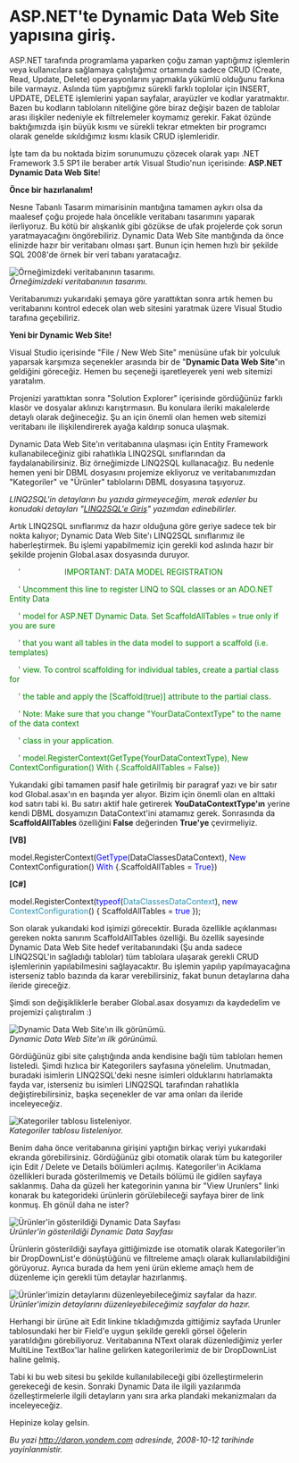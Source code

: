 # ASP.NET'te Dynamic Data Web Site yapısına giriş. 

ASP.NET tarafında programlama yaparken çoğu zaman yaptığımız işlemlerin
veya kullanıcılara sağlamaya çalıştığımız ortamında sadece CRUD (Create,
Read, Update, Delete) operasyonlarını yapmakla yükümlü olduğunu farkına
bile varmayız. Aslında tüm yaptığımız sürekli farklı toplolar için
INSERT, UPDATE, DELETE işlemlerini yapan sayfalar, arayüzler ve kodlar
yaratmaktır. Bazen bu kodların tabloların niteliğine göre biraz değişir
bazen de tablolar arası ilişkiler nedeniyle ek filtrelemeler koymamız
gerekir. Fakat özünde baktığımızda işin büyük kısmı ve sürekli tekrar
etmekten bir programcı olarak genelde sıkıldığımız kısmı klasik CRUD
işlemleridir.

İşte tam da bu noktada bizim sorunumuzu çözecek olarak yapı .NET
Framework 3.5 SP1 ile beraber artık Visual Studio'nun içerisinde:
**ASP.NET Dynamic Data Web Site**!

**Önce bir hazırlanalım!**

Nesne Tabanlı Tasarım mimarisinin mantığına tamamen aykırı olsa da
maalesef çoğu projede hala öncelikle veritabanı tasarımını yaparak
ilerliyoruz. Bu kötü bir alışkanlık gibi gözükse de ufak projelerde çok
sorun yaratmayacağını öngörebiliriz. Dynamic Data Web Site mantığında da
önce elinizde hazır bir veritabanı olması şart. Bunun için hemen hızlı
bir şekilde SQL 2008'de örnek bir veri tabanı yaratacağız.

![Örneğimizdeki veritabanının
tasarımı.](../media/ASP_NET_te_Dynamic_Data_Web_Site_yapisina_giris/11102008_1.png)\
*Örneğimizdeki veritabanının tasarımı.*

Veritabanımızı yukarıdaki şemaya göre yarattıktan sonra artık hemen bu
veritabanını kontrol edecek olan web sitesini yaratmak üzere Visual
Studio tarafına geçebiliriz.

**Yeni bir Dynamic Web Site!**

Visual Studio içerisinde "File / New Web Site" menüsüne ufak bir
yolculuk yaparsak karşımıza seçenekler arasında bir de "**Dynamic Data
Web Site**"ın geldiğini göreceğiz. Hemen bu seçeneği işaretleyerek yeni
web sitemizi yaratalım.

Projenizi yarattıktan sonra "Solution Explorer" içerisinde gördüğünüz
farklı klasör ve dosyalar aklınızı karıştırmasın. Bu konulara ileriki
makalelerde detaylı olarak değineceğiz. Şu an için önemli olan hemen web
sitemizi veritabanı ile ilişkilendirerek ayağa kaldırıp sonuca ulaşmak.

Dynamic Data Web Site'ın veritabanına ulaşması için Entity Framework
kullanabileceğiniz gibi rahatlıkla LINQ2SQL sınıflarından da
faydalanabilirsiniz. Biz örneğimizde LINQ2SQL kullanacağız. Bu nedenle
hemen yeni bir DBML dosyasını projemize ekliyoruz ve veritabanımızdan
"Kategoriler" ve "Ürünler" tablolarını DBML dosyasına taşıyoruz.

*LINQ2SQL'in detayların bu yazıda girmeyeceğim, merak edenler bu
konudaki detayları "*[*LINQ2SQL'e
Giriş*](http://daron.yondem.com/tr/post/83ec9383-266e-4556-bce6-9cfa3f497c7e)*"
yazımdan edinebilirler.*

Artık LINQ2SQL sınıflarımız da hazır olduğuna göre geriye sadece tek bir
nokta kalıyor; Dynamic Data Web Site'ı LINQ2SQL sınıflarımız ile
haberleştirmek. Bu işlemi yapabilmemiz için gerekli kod aslında hazır
bir şekilde projenin Global.asax dosyasında duruyor.

    <span style="color: green;">'                    IMPORTANT: DATA
MODEL REGISTRATION </span>

    <span style="color: green;">' Uncomment this line to register LINQ
to SQL classes or an ADO.NET Entity Data</span>

    <span style="color: green;">' model for ASP.NET Dynamic Data. Set
ScaffoldAllTables = true only if you are sure </span>

    <span style="color: green;">' that you want all tables in the data
model to support a scaffold (i.e. templates) </span>

    <span style="color: green;">' view. To control scaffolding for
individual tables, create a partial class for </span>

    <span style="color: green;">' the table and apply the
[Scaffold(true)] attribute to the partial class.</span>

    <span style="color: green;">' Note: Make sure that you change
"YourDataContextType" to the name of the data context</span>

    <span style="color: green;">' class in your application.</span>

    <span style="color: green;">'
model.RegisterContext(GetType(YourDataContextType), New
ContextConfiguration() With {.ScaffoldAllTables = False})</span>

Yukarıdaki gibi tamamen pasif hale getirilmiş bir paragraf yazı ve bir
satır kod Global.asax'ın en başında yer alıyor. Bizim için önemli olan
en alttaki kod satırı tabi ki. Bu satırı aktif hale getirerek
**YouDataContextType'ın** yerine kendi DBML dosyamızın DataContext'ini
atamamız gerek. Sonrasında da **ScaffoldAllTables** özelliğini **False**
değerinden **True'ye** çevirmeliyiz.

**[VB]**

model.RegisterContext(<span
style="color: blue;">GetType</span>(DataClassesDataContext), <span
style="color: blue;">New</span> ContextConfiguration() <span
style="color: blue;">With</span> {.ScaffoldAllTables = <span
style="color: blue;">True</span>})

**[C\#]**

model.RegisterContext(<span style="color: blue;">typeof</span>(<span
style="color: #2b91af;">DataClassesDataContext</span>), <span
style="color: blue;">new</span> <span
style="color: #2b91af;">ContextConfiguration</span>() {
ScaffoldAllTables = <span style="color: blue;">true</span> });

Son olarak yukarıdaki kod işimizi görecektir. Burada özellikle
açıklanması gereken nokta sanırım ScaffoldAllTables özelliği. Bu özellik
sayesinde Dynamic Data Web Site hedef veritabanındaki (Şu anda sadece
LINQ2SQL'in sağladığı tablolar) tüm tablolara ulaşarak gerekli CRUD
işlemlerinin yapılabilmesini sağlayacaktır. Bu işlemin yapılıp
yapılmayacağına isterseniz tablo bazında da karar verebilirsiniz, fakat
bunun detaylarına daha ileride gireceğiz.

Şimdi son değişikliklerle beraber Global.asax dosyamızı da kaydedelim ve
projemizi çalıştıralım :)

![Dynamic Data Web Site'ın ilk
görünümü.](../media/ASP_NET_te_Dynamic_Data_Web_Site_yapisina_giris/11102008_2.png)\
*Dynamic Data Web Site'ın ilk görünümü.*

Gördüğünüz gibi site çalıştığında anda kendisine bağlı tüm tabloları
hemen listeledi. Şimdi hızlıca bir Kategorilers sayfasına yönelelim.
Unutmadan, buradaki isimlerin LINQ2SQL'deki nesne isimleri olduklarını
hatırlamakta fayda var, isterseniz bu isimleri LINQ2SQL tarafından
rahatlıkla değiştirebilirsiniz, başka seçenekler de var ama onları da
ileride inceleyeceğiz.

![Kategoriler tablosu
listeleniyor.](../media/ASP_NET_te_Dynamic_Data_Web_Site_yapisina_giris/11102008_3.png)\
*Kategoriler tablosu listeleniyor.*

Benim daha önce veritabanına girişini yaptığın birkaç veriyi yukarıdaki
ekranda görebilirsiniz. Gördüğünüz gibi otomatik olarak tüm bu
kategoriler için Edit / Delete ve Details bölümleri açılmış.
Kategoriler'in Aciklama özellikleri burada gösterilmemiş ve Details
bölümü ile gidilen sayfaya saklanmış. Daha da güzeli her kategorinin
yanına bir "View Urunlers" linki konarak bu kategorideki ürünlerin
görülebileceği sayfaya birer de link konmuş. Eh gönül daha ne ister?

![Ürünler'in gösterildiği Dynamic Data
Sayfası](../media/ASP_NET_te_Dynamic_Data_Web_Site_yapisina_giris/11102008_4.png)\
*Ürünler'in gösterildiği Dynamic Data Sayfası*

Ürünlerin gösterildiği sayfaya gittiğimizde ise otomatik olarak
Kategoriler'in bir DropDownList'e dönüştüğünü ve filtreleme amaçlı
olarak kullanılabildiğini görüyoruz. Ayrıca burada da hem yeni ürün
ekleme amaçlı hem de düzenleme için gerekli tüm detaylar hazırlanmış.

![Ürünler'imizin detaylarını düzenleyebileceğimiz sayfalar da
hazır.](../media/ASP_NET_te_Dynamic_Data_Web_Site_yapisina_giris/11102008_5.png)\
*Ürünler'imizin detaylarını düzenleyebileceğimiz sayfalar da hazır.*

Herhangi bir ürüne ait Edit linkine tıkladığımızda gittiğimiz sayfada
Urunler tablosundaki her bir Field'e uygun şekilde gerekli görsel
öğelerin yaratıldığını görebiliyoruz. Veritabanına NText olarak
düzenlediğimiz yerler MultiLine TextBox'lar haline gelirken
kategorilerimiz de bir DropDownList haline gelmiş.

Tabi ki bu web sitesi bu şekilde kullanılabileceği gibi
özelleştirmelerin gerekeceği de kesin. Sonraki Dynamic Data ile ilgili
yazılarımda özelleştirmelerle ilgili detayların yanı sıra arka plandaki
mekanizmaları da inceleyeceğiz.

Hepinize kolay gelsin.


*Bu yazi http://daron.yondem.com adresinde, 2008-10-12 tarihinde yayinlanmistir.*